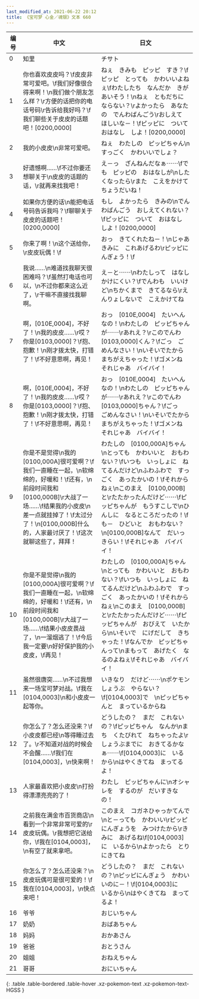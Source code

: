 ```yaml
---
last_modified_at: 2021-06-22 20:12
title: 《宝可梦 心金／魂银》文本 660
---
```

| 编号 | 中文 | 日文 |
| ---- | ---- | ---- |
| 0 | 知里 | チサト |
| 1 | 你也喜欢皮皮吗？\f皮皮非常可爱吧。\f我们好像很合得来啊！\n我们做个朋友怎么样？\r方便的话把你的电话号码\r告诉给我好吗？\f我们聊些关于皮皮的话题吧！[0200,0000] | ねぇ　きみも　ピッピ　すき？\fピッピ　とっても　かわいいよねぇ\fわたしたち　なんだか　きがあいそう！\nねぇ　ともだちに　ならない？\rよかったら　あなたの　でんわばんごう\rおしえて　ほしいな－！\fピッピに　ついて　おはなし　しよ！[0200,0000] |
| 2 | 我的小皮皮\n非常可爱吧。 | ねぇ　わたしの　ピッピちゃん\nすっごく　かわいいでしょ？ |
| 3 | 好遗憾啊……\f不过你要还想聊关于\n皮皮的话题的话，\r就再来找我吧！ | え－っ　ざんねんだなぁ⋯⋯\fでも　ピッピの　おはなしが\nしたくなったら\rまた　こえをかけて　ちょうだいね！ |
| 4 | 如果你方便的话\n能把电话号码告诉我吗？\f聊聊关于皮皮的话题吧！[0200,0000] | もし　よかったら　きみの\nでんわばんごう　おしえてくれない？\fピッピに　ついて　おはなし　しよ！[0200,0000] |
| 5 | 你来了啊！\n这个送给你，\r皮皮玩偶！\f | おっ　きてくれたね－！\nじゃあ　きみに　これあげるわ\rピッピにんぎょう！\f |
| 6 | 我说……\n难道找我聊天很困难吗？\f虽然打电话也可以，\n不过你都来这么近了，\r干嘛不直接找我聊啊。 | え－と⋯⋯\nわたしって　はなしかけにくい？\fでんわも　いいけど\nちかくまで　きてるなら\rえんりょしないで　こえかけてね |
| 7 | 啊，[010E,0004]，不好了！\n我的皮皮……\r哎？你是[0103,0000]？\f抱、抱歉！\n刚才拨太快，打错了！\f不好意思啊，再见！ | おっ　[010E,0004]　たいへんなの！\nわたしの　ピッピちゃんが⋯⋯\rあれえ？\rこのでんわ　[0103,0000]くん？\fごっ　ごめんなさい！\nいそいでたから　まちがえちゃった！\fゴメンね　それじゃあ　バイバイ！ |
| 8 | 啊，[010E,0004]，不好了！\n我的皮皮……\r哎？你是[0103,0000]？\f抱、抱歉！\n刚才拨太快，打错了！\f不好意思啊，再见！ | おっ　[010E,0004]　たいへんなの！\nわたしの　ピッピちゃんが⋯⋯\rあれえ？\rこのでんわ　[0103,0000]ちゃん？\fごっ　ごめんなさい！\nいそいでたから　まちがえちゃった！\fゴメンね　それじゃあ　バイバイ！ |
| 9 | 你是不是觉得\n我的[0100,000A]很可爱啊？\f我们一直睡在一起，\n软绵绵的，好暖和！\f还有，\n前段时间我和[0100,000B]\r大战了一场……\f结果我的小皮皮\n差一点就挂掉了！\f太过分了！\n[0100,000B]什么的，人家最讨厌了！\f这次就聊这些了，拜拜！ | わたしの　[0100,000A]ちゃん\nとっても　かわいいと　おもわない？\fいつも　いっしょに　ねてるんだけど\nふわふわで　すっごく　あったかいの！\fそれからねぇ\nこのまえ　[0100,000B]と\rたたかったんだけど⋯⋯\fピッピちゃんが　もうすこしで\nひんしに　なるところだったの！\fも－　ひどいと　おもわない？\n[0100,000B]なんて　だいっきらい！\fそれじゃあ　バイバイ！ |
| 10 | 你是不是觉得\n我的[0100,000A]很可爱啊？\f我们一直睡在一起，\n软绵绵的，好暖和！\f还有，\n前段时间我和[0100,000B]\r大战了一场……\f结果小皮皮畏战了，\n一溜烟逃了！\f今后我一定要\n好好保护我的小皮皮，\f再见！ | わたしの　[0100,000A]ちゃん\nとっても　かわいいと　おもわない？\fいつも　いっしょに　ねてるんだけど\nふわふわで　すっごく　あったかいの！\fそれからねぇ\nこのまえ　[0100,000B]と\rたたかったんだけど⋯⋯\fピッピちゃんが　おびえて　いたから\nいそいで　にげだして　きちゃった！\fなんでか　ピッピちゃんって\nまもって　あげたく　なるのよねぇ\fそれじゃあ　バイバイ！ |
| 11 | 虽然很唐突……\n不过我想来一场宝可梦对战。\f我在[0104,0003]\n和小皮皮一起等你。 | いきなり　だけど⋯⋯\nポケモンしょうぶ　やらない？\f[0104,0003]で　\nピッピちゃんと　まっているからね |
| 12 | 你怎么了？怎么还没来？\f小皮皮都已经\n等得睡过去了。\r不知道对战的时候会不会醒……\f我们在[0104,0003]，\n快来啊！ | どうしたの？　まだ　これないの？\fピッピちゃん　なんか\nまち　くたびれて　ねちゃったよ\rしょうぶまでに　おきてるかなぁ⋯⋯\f[0104,0003]に　いるから\nはやくきてね　まってるよ！ |
| 13 | 人家最喜欢把小皮皮\n打扮得漂漂亮亮的了！ | わたし　ピッピちゃんに\nオシャレを　するのが　だいすきなの！ |
| 14 | 之前我在满金市百货商店\n看到一个非常非常可爱的\r皮皮玩偶。\r我想把它送给你，\f我在[0104,0003]，\n有空了就来拿吧。 | このまえ　コガネひゃっかてんで\nと－っても　かわいい\rピッピにんぎょうを　みつけたから\rきみに　あげるね\f[0104,0003]に　いるから\nよかったら　とりにきてね |
| 15 | 你怎么了？怎么还没来？\n皮皮玩偶可是很可爱的！\f我在[0104,0003]，\n快点来吧！ | どうしたの？　まだ　これないの？\nピッピにんぎょう　かわいいのに－！\f[0104,0003]に　いるから\nはやくきてね　まってるよ！ |
| 16 | 爷爷 | おじいちゃん |
| 17 | 奶奶 | おばあちゃん |
| 18 | 妈妈 | おかあさん |
| 19 | 爸爸 | おとうさん |
| 20 | 姐姐 | おねえちゃん |
| 21 | 哥哥 | おにいちゃん |
{: .table .table-bordered .table-hover .xz-pokemon-text .xz-pokemon-text-HGSS }